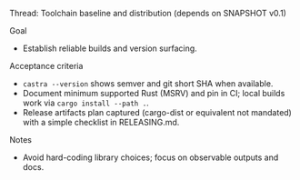 Thread: Toolchain baseline and distribution (depends on SNAPSHOT v0.1)

Goal
- Establish reliable builds and version surfacing.

Acceptance criteria
- `castra --version` shows semver and git short SHA when available.
- Document minimum supported Rust (MSRV) and pin in CI; local builds work via `cargo install --path .`.
- Release artifacts plan captured (cargo-dist or equivalent not mandated) with a simple checklist in RELEASING.md.

Notes
- Avoid hard-coding library choices; focus on observable outputs and docs.